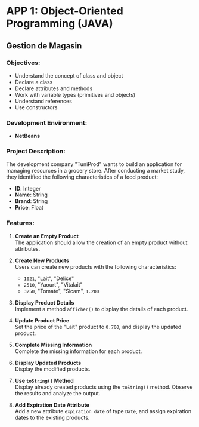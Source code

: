 # APP 1: Object-Oriented Programming (JAVA)

## Gestion de Magasin

### Objectives:
- Understand the concept of class and object
- Declare a class
- Declare attributes and methods
- Work with variable types (primitives and objects)
- Understand references
- Use constructors

### Development Environment:
- **NetBeans**

### Project Description:
The development company "TuniProd" wants to build an application for managing resources in a grocery store. After conducting a market study, they identified the following characteristics of a food product:

- **ID**: Integer
- **Name**: String
- **Brand**: String
- **Price**: Float

### Features:

1. **Create an Empty Product**  
   The application should allow the creation of an empty product without attributes.

2. **Create New Products**  
   Users can create new products with the following characteristics:
   - `1021`, "Lait", "Delice"
   - `2510`, "Yaourt", "Vitalait"
   - `3250`, "Tomate", "Sicam", `1.200`

3. **Display Product Details**  
   Implement a method `afficher()` to display the details of each product.

4. **Update Product Price**  
   Set the price of the "Lait" product to `0.700`, and display the updated product.

5. **Complete Missing Information**  
   Complete the missing information for each product.

6. **Display Updated Products**  
   Display the modified products.

7. **Use `toString()` Method**  
   Display already created products using the `toString()` method. Observe the results and analyze the output.

8. **Add Expiration Date Attribute**  
   Add a new attribute `expiration date` of type `Date`, and assign expiration dates to the existing products.
